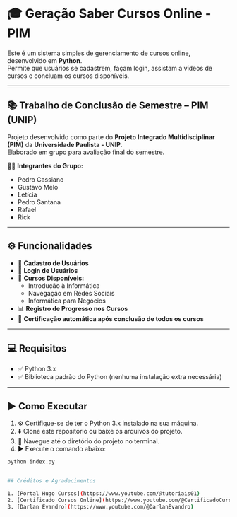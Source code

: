# 🎓 Geração Saber Cursos Online - PIM 

Este é um sistema simples de gerenciamento de cursos online, desenvolvido em **Python**.  
Permite que usuários se cadastrem, façam login, assistam a vídeos de cursos e concluam os cursos disponíveis.

---

## 📚 Trabalho de Conclusão de Semestre – PIM (UNIP)

Projeto desenvolvido como parte do **Projeto Integrado Multidisciplinar (PIM)** da **Universidade Paulista - UNIP**.  
Elaborado em grupo para avaliação final do semestre.

👨‍💻 **Integrantes do Grupo:**
- Pedro Cassiano  
- Gustavo Melo  
- Letícia  
- Pedro Santana  
- Rafael  
- Rick  

---

## ⚙️ Funcionalidades

- 📝 **Cadastro de Usuários**  
- 🔐 **Login de Usuários**  
- 🎥 **Cursos Disponíveis:**
  - Introdução à Informática
  - Navegação em Redes Sociais
  - Informática para Negócios
- 📊 **Registro de Progresso nos Cursos**
- 🏅 **Certificação automática após conclusão de todos os cursos**

---

## 💻 Requisitos

- ✅ Python 3.x  
- ✅ Biblioteca padrão do Python (nenhuma instalação extra necessária)

---

## ▶️ Como Executar

1. ⚙️ Certifique-se de ter o Python 3.x instalado na sua máquina.  
2. ⬇️ Clone este repositório ou baixe os arquivos do projeto.  
3. 📁 Navegue até o diretório do projeto no terminal.  
4. ▶️ Execute o comando abaixo:

```bash
python index.py


## Créditos e Agradecimentos

1. [Portal Hugo Cursos](https://www.youtube.com/@tutoriais01)
2. [Certificado Cursos Online](https://www.youtube.com/@CertificadoCursosOnline)
3. [Darlan Evandro](https://www.youtube.com/@DarlanEvandro)
